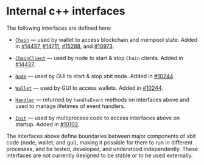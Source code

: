 # Internal c++ interfaces

The following interfaces are defined here:

* [`Chain`](chain.h) — used by wallet to access blockchain and mempool state. Added in [#14437](https://github.com/xbit/xbit/pull/14437), [#14711](https://github.com/xbit/xbit/pull/14711), [#15288](https://github.com/xbit/xbit/pull/15288), and [#10973](https://github.com/xbit/xbit/pull/10973).

* [`ChainClient`](chain.h) — used by node to start & stop `Chain` clients. Added in [#14437](https://github.com/xbit/xbit/pull/14437).

* [`Node`](node.h) — used by GUI to start & stop xbit node. Added in [#10244](https://github.com/xbit/xbit/pull/10244).

* [`Wallet`](wallet.h) — used by GUI to access wallets. Added in [#10244](https://github.com/xbit/xbit/pull/10244).

* [`Handler`](handler.h) — returned by `handleEvent` methods on interfaces above and used to manage lifetimes of event handlers.

* [`Init`](init.h) — used by multiprocess code to access interfaces above on startup. Added in [#10102](https://github.com/xbit/xbit/pull/10102).

The interfaces above define boundaries between major components of xbit code (node, wallet, and gui), making it possible for them to run in different processes, and be tested, developed, and understood independently. These interfaces are not currently designed to be stable or to be used externally.
